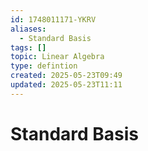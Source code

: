 ```yaml
---
id: 1748011171-YKRV
aliases:
  - Standard Basis
tags: []
topic: Linear Algebra
type: defintion
created: 2025-05-23T09:49
updated: 2025-05-23T11:11
---
```


# Standard Basis
